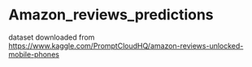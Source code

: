 # Amazon_reviews_predictions


dataset downloaded from https://www.kaggle.com/PromptCloudHQ/amazon-reviews-unlocked-mobile-phones 
